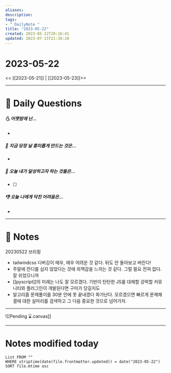 ```yaml
---
aliases: 
description:
tags:
- " DailyNote "
title: "2023-05-22"
created: 2023-05-22T20:16:41
updated: 2023-07-15T21:30:20
---
```


# 2023-05-22

<< [[2023-05-21]] | [[2023-05-23]]>>

---

# 📅 Daily Questions

##### 🌜 어젯밤에 난...

- 

##### 🙌 지금 당장 날 흥미롭게 만드는 것은...

- 

##### 🚀 오늘 내가 달성하고자 하는 것들은...

- [ ] 

##### 👎 오늘 나에게 닥친 어려움은...

- 

---

# 📝 Notes

20230522 브리핑 
- tailwindcss 디버깅이 매우, 매우 어려운 것 같다. 뒤도 안 돌아보고 버린다! 
- 주말에 잔디를 심지 않았다는 것에 죄책감을 느끼는 것 같다. 그럴 필요 전혀 없다. 잘 쉬었으니까 
- [[pyscript]]의 미래는 나도 잘 모르겠다. 기반이 탄탄한 JS를 대체할 강력할 커뮤니티와 플러그인이 개발된다면 구미가 당길지도 
- 알고리즘 문제풀이를 30분 안에 못 끝내겠다 화가난다. 모르겠으면 빠르게 문제해결에 대한 실마리를 검색하고 그 다음 중요한 것으로 넘어가자.

___

![[Pending ⌛.canvas]]

---

# Notes modified today

```dataview
List FROM "" 
WHERE striptime(date(file.frontmatter.updated)) = date("2023-05-22") 
SORT file.mtime asc
```
